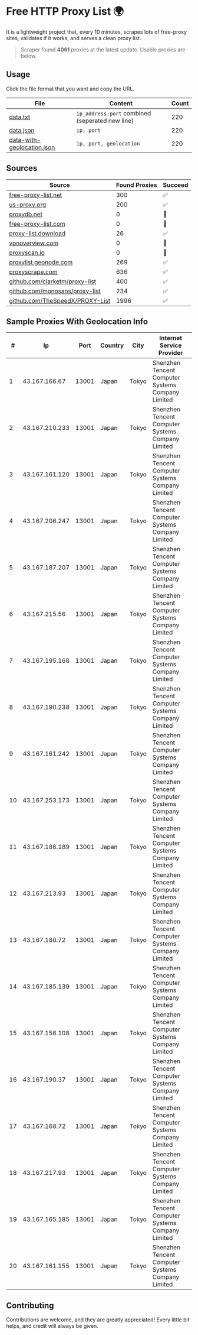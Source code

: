 
# Free HTTP Proxy List 🌍

It is a lightweight project that, every 10 minutes, scrapes lots of free-proxy sites, validates if it works, and serves a clean proxy list.


> Scraper found **4061** proxies at the latest update. Usable proxies are below.

## Usage

Click the file format that you want and copy the URL.


|File|Content|Count|
|----|-------|-----|
|[data.txt](https://raw.githubusercontent.com/themiralay/Proxy-List-World/master/data.txt)|`ip_address:port` combined (seperated new line)|220|
|[data.json](https://raw.githubusercontent.com/themiralay/Proxy-List-World/master/data.json)|`ip, port`|220|
|[data-with-geolocation.json](https://raw.githubusercontent.com/themiralay/Proxy-List-World/master/data-with-geolocation.json)|`ip, port, geolocation`|220|

## Sources

|Source|Found Proxies|Succeed|
|------|-------------|-------|
|[free-proxy-list.net](https://free-proxy-list.net)|300|✅|
|[us-proxy.org](https://www.us-proxy.org)|200|✅|
|[proxydb.net](http://proxydb.net)|0|🚫|
|[free-proxy-list.com](https://free-proxy-list.com/?page=&port=&type%5B%5D=http&type%5B%5D=https&up_time=0&search=Search)|0|🚫|
|[proxy-list.download](https://www.proxy-list.download/HTTP)|26|✅|
|[vpnoverview.com](https://vpnoverview.com/privacy/anonymous-browsing/free-proxy-servers)|0|🚫|
|[proxyscan.io](https://www.proxyscan.io)|0|🚫|
|[proxylist.geonode.com](https://proxylist.geonode.com/api/proxy-list?limit=300&page=1&sort_by=lastChecked&sort_type=desc&protocols=http,https)|269|✅|
|[proxyscrape.com](https://api.proxyscrape.com/v2/?request=displayproxies&protocol=http&timeout=10000&country=all&ssl=all&anonymity=all)|636|✅|
|[github.com/clarketm/proxy-list](https://raw.githubusercontent.com/clarketm/proxy-list/master/proxy-list-raw.txt)|400|✅|
|[github.com/monosans/proxy-list](https://raw.githubusercontent.com/monosans/proxy-list/main/proxies/http.txt)|234|✅|
|[github.com/TheSpeedX/PROXY-List](https://raw.githubusercontent.com/TheSpeedX/PROXY-List/master/http.txt)|1996|✅|


## Sample Proxies With Geolocation Info

|#|Ip|Port|Country|City|Internet Service Provider|
|-|--|----|-------|----|-------------------------|
|1|43.167.166.67|13001|Japan|Tokyo|Shenzhen Tencent Computer Systems Company Limited|
|2|43.167.210.233|13001|Japan|Tokyo|Shenzhen Tencent Computer Systems Company Limited|
|3|43.167.161.120|13001|Japan|Tokyo|Shenzhen Tencent Computer Systems Company Limited|
|4|43.167.206.247|13001|Japan|Tokyo|Shenzhen Tencent Computer Systems Company Limited|
|5|43.167.187.207|13001|Japan|Tokyo|Shenzhen Tencent Computer Systems Company Limited|
|6|43.167.215.56|13001|Japan|Tokyo|Shenzhen Tencent Computer Systems Company Limited|
|7|43.167.195.168|13001|Japan|Tokyo|Shenzhen Tencent Computer Systems Company Limited|
|8|43.167.190.238|13001|Japan|Tokyo|Shenzhen Tencent Computer Systems Company Limited|
|9|43.167.161.242|13001|Japan|Tokyo|Shenzhen Tencent Computer Systems Company Limited|
|10|43.167.253.173|13001|Japan|Tokyo|Shenzhen Tencent Computer Systems Company Limited|
|11|43.167.186.189|13001|Japan|Tokyo|Shenzhen Tencent Computer Systems Company Limited|
|12|43.167.213.93|13001|Japan|Tokyo|Shenzhen Tencent Computer Systems Company Limited|
|13|43.167.180.72|13001|Japan|Tokyo|Shenzhen Tencent Computer Systems Company Limited|
|14|43.167.185.139|13001|Japan|Tokyo|Shenzhen Tencent Computer Systems Company Limited|
|15|43.167.156.108|13001|Japan|Tokyo|Shenzhen Tencent Computer Systems Company Limited|
|16|43.167.190.37|13001|Japan|Tokyo|Shenzhen Tencent Computer Systems Company Limited|
|17|43.167.168.72|13001|Japan|Tokyo|Shenzhen Tencent Computer Systems Company Limited|
|18|43.167.217.93|13001|Japan|Tokyo|Shenzhen Tencent Computer Systems Company Limited|
|19|43.167.165.185|13001|Japan|Tokyo|Shenzhen Tencent Computer Systems Company Limited|
|20|43.167.161.155|13001|Japan|Tokyo|Shenzhen Tencent Computer Systems Company Limited|



## Contributing

Contributions are welcome, and they are greatly appreciated! Every
little bit helps, and credit will always be given.

